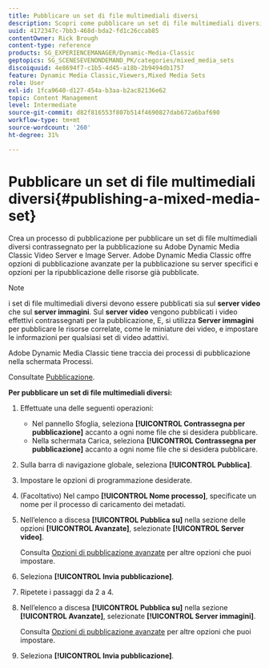 ```yaml
---
title: Pubblicare un set di file multimediali diversi
description: Scopri come pubblicare un set di file multimediali diversi da Adobe Dynamic Media Classic.
uuid: 4172347c-7bb3-468d-bda2-fd1c26ccab85
contentOwner: Rick Brough
content-type: reference
products: SG_EXPERIENCEMANAGER/Dynamic-Media-Classic
geptopics: SG_SCENESEVENONDEMAND_PK/categories/mixed_media_sets
discoiquuid: 4e8694f7-c1b5-4d45-a18b-2b9494db1757
feature: Dynamic Media Classic,Viewers,Mixed Media Sets
role: User
exl-id: 1fca9640-d127-454a-b3aa-b2ac82136e62
topic: Content Management
level: Intermediate
source-git-commit: d82f816553f807b514f4690827dab672a6baf690
workflow-type: tm+mt
source-wordcount: '260'
ht-degree: 31%

---
```


# Pubblicare un set di file multimediali diversi{#publishing-a-mixed-media-set}

Crea un processo di pubblicazione per pubblicare un set di file multimediali diversi contrassegnato per la pubblicazione su Adobe Dynamic Media Classic Video Server e Image Server. Adobe Dynamic Media Classic offre opzioni di pubblicazione avanzate per la pubblicazione su server specifici e opzioni per la ripubblicazione delle risorse già pubblicate.

>[!NOTE]
>
>i set di file multimediali diversi devono essere pubblicati sia sul **server video** che sul **server immagini**. Sul **server video** vengono pubblicati i video effettivi contrassegnati per la pubblicazione, E, si utilizza **Server immagini** per pubblicare le risorse correlate, come le miniature dei video, e impostare le informazioni per qualsiasi set di video adattivi.

Adobe Dynamic Media Classic tiene traccia dei processi di pubblicazione nella schermata Processi.

Consultate [Pubblicazione](publishing-files.md#publishing_files).

<!-- 

Comment Type: remark
Last Modified By: unknown unknown 
Last Modified Date: 

<p>RB: Updated the following steps as per Cynthia email, 11/9/2012, added 11/12/2012</p>

 -->

**Per pubblicare un set di file multimediali diversi:**

1. Effettuate una delle seguenti operazioni:

   * Nel pannello Sfoglia, seleziona **[!UICONTROL Contrassegna per pubblicazione]** accanto a ogni nome file che si desidera pubblicare.
   * Nella schermata Carica, seleziona **[!UICONTROL Contrassegna per pubblicazione]** accanto a ogni nome file che si desidera pubblicare.

1. Sulla barra di navigazione globale, seleziona **[!UICONTROL Pubblica]**.
1. Impostare le opzioni di programmazione desiderate.
1. (Facoltativo) Nel campo **[!UICONTROL Nome processo]**, specificate un nome per il processo di caricamento dei metadati.
1. Nell’elenco a discesa **[!UICONTROL Pubblica su]** nella sezione delle opzioni **[!UICONTROL Avanzate]**, selezionate **[!UICONTROL Server video]**.

   Consulta [Opzioni di pubblicazione avanzate](publishing-files.md#advanced_publish_options) per altre opzioni che puoi impostare.

1. Seleziona **[!UICONTROL Invia pubblicazione]**.
1. Ripetete i passaggi da 2 a 4.
1. Nell’elenco a discesa **[!UICONTROL Pubblica su]** nella sezione **[!UICONTROL Avanzate]**, selezionate **[!UICONTROL Server immagini]**.

   Consulta [Opzioni di pubblicazione avanzate](publishing-files.md#advanced_publish_options) per altre opzioni che puoi impostare.

1. Seleziona **[!UICONTROL Invia pubblicazione]**.
